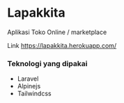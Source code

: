 # Lapakkita
Aplikasi Toko Online / marketplace

Link https://lapakkita.herokuapp.com/

### Teknologi yang dipakai
* Laravel
* Alpinejs
* Tailwindcss
